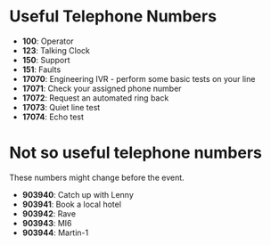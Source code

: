 # Useful Telephone Numbers

* **100**: Operator
* **123**: Talking Clock
* **150**: Support
* **151**: Faults
* **17070**: Engineering IVR - perform some basic tests on your line
* **17071**: Check your assigned phone number
* **17072**: Request an automated ring back
* **17073**: Quiet line test
* **17074**: Echo test

# Not so useful telephone numbers

These numbers might change before the event.  

* **903940**: Catch up with Lenny
* **903941**: Book a local hotel
* **903942**: Rave
* **903943**: MI6
* **903944**: Martin-1
